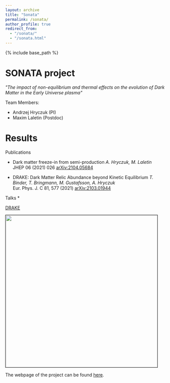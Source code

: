 ```yaml
---
layout: archive
title: "Sonata"
permalink: /sonata/
author_profile: true
redirect_from:
  - "/sonata/"
  - "/sonata.html"
---
```


{% include base_path %}

SONATA project
======
<i>"The impact of non-equilibrium and thermal effects on the evolution of Dark Matter in the Early Universe plasma"</i>

Team Members:
* Andrzej Hryczuk (PI)
* Maxim Laletin (Postdoc)

Results
======

Publications
* Dark matter freeze-in from semi-production
_A. Hryczuk, M. Laletin_ <br>
JHEP 06 (2021) 026 [arXiv:2104.05684](https://arxiv.org/abs/2104.05684)

* DRAKE: Dark Matter Relic Abundance beyond Kinetic Equilibrium
_T. Binder, T. Bringmann, M. Gustafsson, A. Hryczuk_ <br>
Eur. Phys. J. C 81, 577 (2021) [arXiv:2103.01944](https://arxiv.org/abs/2103.01944)


Talks
*

[DRAKE](https://drake.hepforge.org)
<p>
 <div>
    <p ><a href=http://ahryczuk.github.io/pages/drake.md"><img src="http://ahryczuk.github.io/files/code-scheme.pdf" height="480px" width="480px" border="1px"></a></p>
 </div>
</p>


The webpage of the project can be found [here](https://drake.hepforge.org).
